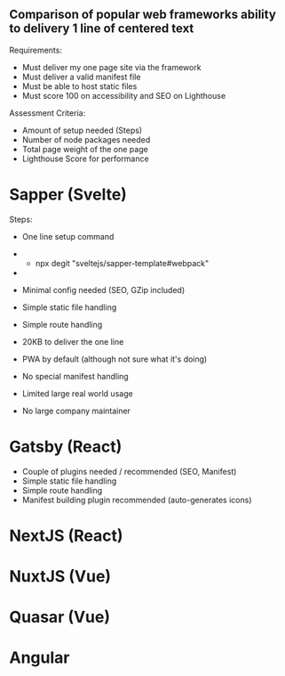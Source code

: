 ## Comparison of popular web frameworks ability to delivery 1 line of centered text

Requirements:

- Must deliver my one page site via the framework
- Must deliver a valid manifest file
- Must be able to host static files
- Must score 100 on accessibility and SEO on Lighthouse

Assessment Criteria:

- Amount of setup needed (Steps)
- Number of node packages needed
- Total page weight of the one page
- Lighthouse Score for performance

# Sapper (Svelte)

Steps:

- One line setup command
- - npx degit "sveltejs/sapper-template#webpack"
- 

- Minimal config needed (SEO, GZip included)
- Simple static file handling
- Simple route handling
- 20KB to deliver the one line
- PWA by default (although not sure what it's doing)
- No special manifest handling
- Limited large real world usage
- No large company maintainer

# Gatsby (React)

- Couple of plugins needed / recommended (SEO, Manifest)
- Simple static file handling
- Simple route handling
- Manifest building plugin recommended (auto-generates icons)

# NextJS (React)


# NuxtJS (Vue)


# Quasar (Vue)


# Angular


